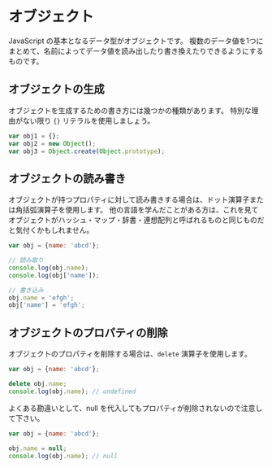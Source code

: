 # オブジェクト

JavaScript の基本となるデータ型がオブジェクトです。
複数のデータ値を1つにまとめて、名前によってデータ値を読み出したり書き換えたりできるようにするものです。

## オブジェクトの生成

オブジェクトを生成するための書き方には幾つかの種類があります。
特別な理由がない限り `{}` リテラルを使用しましょう。

```javascript
var obj1 = {};
var obj2 = new Object();
var obj3 = Object.create(Object.prototype);
```

## オブジェクトの読み書き

オブジェクトが持つプロパティに対して読み書きする場合は、ドット演算子または角括弧演算子を使用します。
他の言語を学んだことがある方は、これを見てオブジェクトがハッシュ・マップ・辞書・連想配列と呼ばれるものと同じものだと気付くかもしれません。

```javascript
var obj = {name: 'abcd'};

// 読み取り
console.log(obj.name);
console.log(obj['name']);

// 書き込み
obj.name = 'efgh';
obj['name'] = 'efgh';
```

## オブジェクトのプロパティの削除

オブジェクトのプロパティを削除する場合は、`delete` 演算子を使用します。

```javascript
var obj = {name: 'abcd'};

delete obj.name;
console.log(obj.name); // undefined
```

よくある勘違いとして、null を代入してもプロパティが削除されないので注意して下さい。

```javascript
var obj = {name: 'abcd'};

obj.name = null;
console.log(obj.name); // null
```
